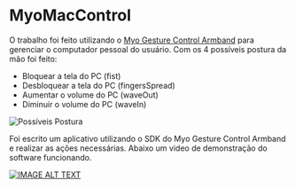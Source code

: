 # MyoMacControl

O trabalho foi feito utilizando o [Myo Gesture Control Armband](https://www.myo.com) para gerenciar o computador pessoal do usuário. Com os 4 possíveis postura da mão foi feito: 
* Bloquear a tela do PC (fist)
* Desbloquear a tela do PC (fingersSpread)
* Aumentar o volume do PC (waveOut)
* Diminuir o volume do PC (waveIn)

![Possíveis Postura](http://i.imgur.com/vdkTqh7.png)

Foi escrito um aplicativo utilizando o SDK do Myo Gesture Control Armband e realizar as ações necessárias. Abaixo um video de demonstração do software funcionando. 

[![IMAGE ALT TEXT](http://img.youtube.com/vi/bhjgo93zvuU/0.jpg)](http://www.youtube.com/watch?v=bhjgo93zvuU "IOT - Projeto Myo
")
